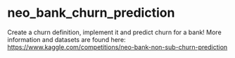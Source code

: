 # neo_bank_churn_prediction
Create a churn definition, implement it and predict churn for a bank!
More information and datasets are found here: https://www.kaggle.com/competitions/neo-bank-non-sub-churn-prediction
